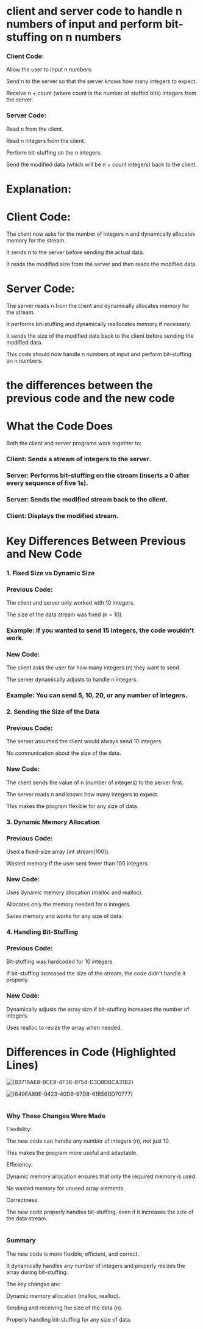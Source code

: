 
# client and server code to handle n numbers of input and perform bit-stuffing on n numbers
### Client Code:

Allow the user to input n numbers.

Send n to the server so that the server knows how many integers to expect.

Receive n + count (where count is the number of stuffed bits) integers from the server.

### Server Code:

Read n from the client.

Read n integers from the client.

Perform bit-stuffing on the n integers.

Send the modified data (which will be n + count integers) back to the client.

# Explanation:
# Client Code:

The client now asks for the number of integers n and dynamically allocates memory for the stream.

It sends n to the server before sending the actual data.

It reads the modified size from the server and then reads the modified data.

# Server Code:

The server reads n from the client and dynamically allocates memory for the stream.

It performs bit-stuffing and dynamically reallocates memory if necessary.

It sends the size of the modified data back to the client before sending the modified data.

This code should now handle n numbers of input and perform bit-stuffing on n numbers.

# the differences between the previous code and the new code
# What the Code Does
Both the client and server programs work together to:

### Client: Sends a stream of integers to the server.

### Server: Performs bit-stuffing on the stream (inserts a 0 after every sequence of five 1s).

### Server: Sends the modified stream back to the client.

### Client: Displays the modified stream.
# Key Differences Between Previous and New Code
### 1. Fixed Size vs Dynamic Size
### Previous Code:

The client and server only worked with 10 integers.

The size of the data stream was fixed (n = 10).

### Example: If you wanted to send 15 integers, the code wouldn't work.

### New Code:

The client asks the user for how many integers (n) they want to send.

The server dynamically adjusts to handle n integers.

### Example: You can send 5, 10, 20, or any number of integers.

### 2. Sending the Size of the Data
### Previous Code:

The server assumed the client would always send 10 integers.

No communication about the size of the data.

### New Code:

The client sends the value of n (number of integers) to the server first.

The server reads n and knows how many integers to expect.

This makes the program flexible for any size of data.

### 3. Dynamic Memory Allocation
### Previous Code:

Used a fixed-size array (int stream[100]).

Wasted memory if the user sent fewer than 100 integers.

### New Code:

Uses dynamic memory allocation (malloc and realloc).

Allocates only the memory needed for n integers.

Saves memory and works for any size of data.

### 4. Handling Bit-Stuffing
### Previous Code:

Bit-stuffing was hardcoded for 10 integers.

If bit-stuffing increased the size of the stream, the code didn't handle it properly.

### New Code:

Dynamically adjusts the array size if bit-stuffing increases the number of integers.

Uses realloc to resize the array when needed.

# Differences in Code (Highlighted Lines)

![{83718AE8-BCE9-4F38-8754-D3D8DBCA31B2}](https://github.com/user-attachments/assets/9fe08e2b-6008-4d2d-82c1-a218b20cfcd6)


![{649EA89E-9423-40D6-97D8-61B56DD70777}](https://github.com/user-attachments/assets/65b7b2e0-6f40-4548-aa41-a218fe6d3c2d)


# 

### Why These Changes Were Made
Flexibility:

The new code can handle any number of integers (n), not just 10.

This makes the program more useful and adaptable.

Efficiency:

Dynamic memory allocation ensures that only the required memory is used.

No wasted memory for unused array elements.

Correctness:

The new code properly handles bit-stuffing, even if it increases the size of the data stream.
# 
### Summary
The new code is more flexible, efficient, and correct.

It dynamically handles any number of integers and properly resizes the array during bit-stuffing.

The key changes are:

Dynamic memory allocation (malloc, realloc).

Sending and receiving the size of the data (n).

Properly handling bit-stuffing for any size of data.
